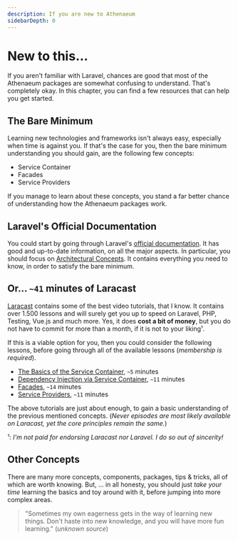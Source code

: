 ```yaml
---
description: If you are new to Athenaeum
sidebarDepth: 0
---
```


# New to this...

If you aren't familiar with Laravel, chances are good that most of the Athenaeum packages are somewhat confusing to understand.
That's completely okay.
In this chapter, you can find a few resources that can help you get started. 

## The Bare Minimum

Learning new technologies and frameworks isn't always easy, especially when time is against you.
If that's the case for you, then the bare minimum understanding you should gain, are the following few concepts:

- Service Container
- Facades
- Service Providers 

If you manage to learn about these concepts, you stand a far better chance of understanding how the Athenaeum packages work. 

## Laravel's Official Documentation

You could start by going through Laravel's [official documentation](https://laravel.com/docs/9.x).
It has good and up-to-date information, on all the major aspects.
In particular, you should focus on [Architectural Concepts](https://laravel.com/docs/9.x/container).
It contains everything you need to know, in order to satisfy the bare minimum.

## Or... `~41` minutes of Laracast

[Laracast](https://laracasts.com) contains some of the best video tutorials, that I know.
It contains over 1.500 lessons and will surely get you up to speed on Laravel, PHP, Testing, Vue.js and much more.
Yes, it does **cost a bit of money**, but you do not have to commit for more than a month, if it is not to your liking¹.

If this is a viable option for you, then you could consider the following lessons, before going through all of the available lessons (_membership is required_).

- [The Basics of the Service Container](https://laracasts.com/series/laravel-6-from-scratch/episodes/38), `~5` minutes
- [Dependency Injection via Service Container](https://laracasts.com/series/laravel-6-from-scratch/episodes/39), `~11` minutes
- [Facades](https://laracasts.com/series/laravel-6-from-scratch/episodes/40), `~14` minutes
- [Service Providers](https://laracasts.com/series/laravel-6-from-scratch/episodes/41), `~11` minutes

The above tutorials are just about enough, to gain a basic understanding of the previous mentioned concepts.
(_Never episodes are most likely available on Laracast, yet the core principles remain the same._)

¹: _I'm not paid for endorsing Laracast nor Laravel. I do so out of sincerity!_

## Other Concepts

There are many more concepts, components, packages, tips & tricks, all of which are worth knowing.
But, ... in all honesty, you should just _take your time_ learning the basics and toy around with it, before jumping into more complex areas.

> "Sometimes my own eagerness gets in the way of learning new things. Don't haste into new knowledge, and you will have more fun learning." (_unknown source_)
